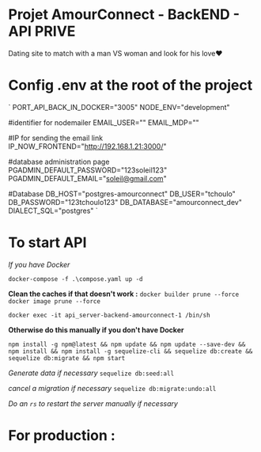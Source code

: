 # Projet AmourConnect - BackEND - API PRIVE

Dating site to match with a man VS woman and look for his love❤️

# Config .env at the root of the project


`
PORT_API_BACK_IN_DOCKER="3005"
NODE_ENV="development"

#identifier for nodemailer
EMAIL_USER=""
EMAIL_MDP=""

#IP for sending the email link
IP_NOW_FRONTEND="http://192.168.1.21:3000/"

#database administration page
PGADMIN_DEFAULT_PASSWORD="123soleil123"
PGADMIN_DEFAULT_EMAIL="soleil@gmail.com"

#Database
DB_HOST="postgres-amourconnect"
DB_USER="tchoulo"
DB_PASSWORD="123tchoulo123"
DB_DATABASE="amourconnect_dev"
DIALECT_SQL="postgres" 
`


# To start API

*If you have Docker*

`docker-compose -f .\compose.yaml up -d`

**Clean the caches if that doesn't work :**
`docker builder prune --force`
`docker image prune --force`

`docker exec -it api_server-backend-amourconnect-1 /bin/sh`

**Otherwise do this manually if you don't have Docker**


`npm install -g npm@latest && npm update && npm update --save-dev && npm install && npm install -g sequelize-cli && sequelize db:create && sequelize db:migrate && npm start`


*Generate data if necessary*
`sequelize db:seed:all`

*cancel a migration if necessary*
`sequelize db:migrate:undo:all`


*Do an `rs` to restart the server manually if necessary*


# For production :